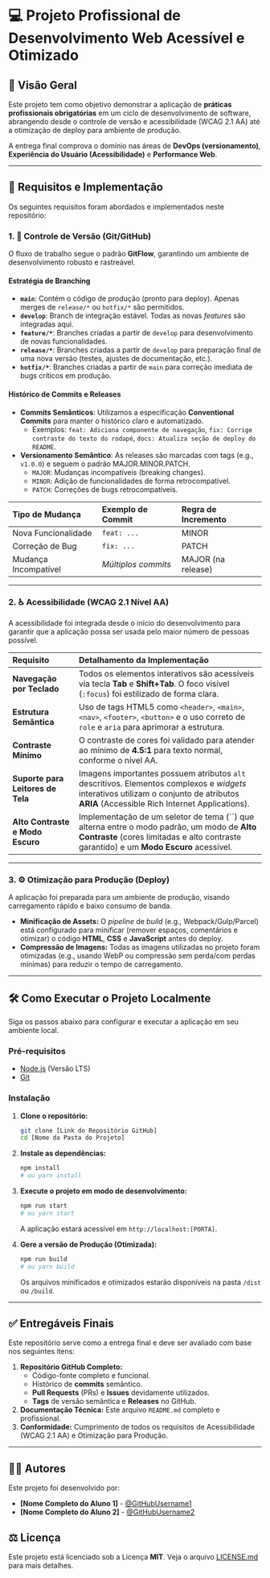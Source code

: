 # 💻 Projeto Profissional de Desenvolvimento Web Acessível e Otimizado

## 📄 Visão Geral

Este projeto tem como objetivo demonstrar a aplicação de **práticas profissionais obrigatórias** em um ciclo de desenvolvimento de software, abrangendo desde o controle de versão e acessibilidade (WCAG 2.1 AA) até a otimização de deploy para ambiente de produção.

A entrega final comprova o domínio nas áreas de **DevOps (versionamento)**, **Experiência do Usuário (Acessibilidade)** e **Performance Web**.

---

## 🚀 Requisitos e Implementação

Os seguintes requisitos foram abordados e implementados neste repositório:

### 1. 🌲 Controle de Versão (Git/GitHub)

O fluxo de trabalho segue o padrão **GitFlow**, garantindo um ambiente de desenvolvimento robusto e rastreável.

#### Estratégia de Branching

* **`main`**: Contém o código de produção (pronto para deploy). Apenas merges de `release/*` ou `hotfix/*` são permitidos.
* **`develop`**: Branch de integração estável. Todas as novas *features* são integradas aqui.
* **`feature/*`**: Branches criadas a partir de `develop` para desenvolvimento de novas funcionalidades.
* **`release/*`**: Branches criadas a partir de `develop` para preparação final de uma nova versão (testes, ajustes de documentação, etc.).
* **`hotfix/*`**: Branches criadas a partir de `main` para correção imediata de bugs críticos em produção.

#### Histórico de Commits e Releases

* **Commits Semânticos**: Utilizamos a especificação **Conventional Commits** para manter o histórico claro e automatizado.
    * Exemplos: `feat: Adiciona componente de navegação`, `fix: Corrige contraste do texto do rodapé`, `docs: Atualiza seção de deploy do README`.
* **Versionamento Semântico**: As releases são marcadas com tags (e.g., `v1.0.0`) e seguem o padrão MAJOR.MINOR.PATCH.
    * `MAJOR`: Mudanças incompatíveis (breaking changes).
    * `MINOR`: Adição de funcionalidades de forma retrocompatível.
    * `PATCH`: Correções de bugs retrocompatíveis.

| Tipo de Mudança | Exemplo de Commit | Regra de Incremento |
| :--- | :--- | :--- |
| Nova Funcionalidade | `feat: ...` | MINOR |
| Correção de Bug | `fix: ...` | PATCH |
| Mudança Incompatível | *Múltiplos commits* | MAJOR (na release) |

---

### 2. ♿ Acessibilidade (WCAG 2.1 Nível AA)

A acessibilidade foi integrada desde o início do desenvolvimento para garantir que a aplicação possa ser usada pelo maior número de pessoas possível.

| Requisito | Detalhamento da Implementação |
| :--- | :--- |
| **Navegação por Teclado** | Todos os elementos interativos são acessíveis via tecla **Tab** e **Shift+Tab**. O foco visível (`:focus`) foi estilizado de forma clara. |
| **Estrutura Semântica** | Uso de tags HTML5 como `<header>`, `<main>`, `<nav>`, `<footer>`, `<button>` e o uso correto de `role` e `aria` para aprimorar a estrutura. |
| **Contraste Mínimo** | O contraste de cores foi validado para atender ao mínimo de **4.5:1** para texto normal, conforme o nível AA. |
| **Suporte para Leitores de Tela** | Imagens importantes possuem atributos `alt` descritivos. Elementos complexos e *widgets* interativos utilizam o conjunto de atributos **ARIA** (Accessible Rich Internet Applications). |
| **Alto Contraste e Modo Escuro** | Implementação de um seletor de tema (``) que alterna entre o modo padrão, um modo de **Alto Contraste** (cores limitadas e alto contraste garantido) e um **Modo Escuro** acessível. |

---

### 3. ⚙️ Otimização para Produção (Deploy)

A aplicação foi preparada para um ambiente de produção, visando carregamento rápido e baixo consumo de banda.

* **Minificação de Assets:** O *pipeline* de *build* (e.g., Webpack/Gulp/Parcel) está configurado para minificar (remover espaços, comentários e otimizar) o código **HTML**, **CSS** e **JavaScript** antes do deploy.
* **Compressão de Imagens:** Todas as imagens utilizadas no projeto foram otimizadas (e.g., usando WebP ou compressão sem perda/com perdas mínimas) para reduzir o tempo de carregamento.

---

## 🛠️ Como Executar o Projeto Localmente

Siga os passos abaixo para configurar e executar a aplicação em seu ambiente local.

### Pré-requisitos

* [Node.js](https://nodejs.org/) (Versão LTS)
* [Git](https://git-scm.com/)

### Instalação

1.  **Clone o repositório:**
    ```bash
    git clone [Link do Repositório GitHub]
    cd [Nome da Pasta do Projeto]
    ```

2.  **Instale as dependências:**
    ```bash
    npm install
    # ou yarn install
    ```

3.  **Execute o projeto em modo de desenvolvimento:**
    ```bash
    npm run start
    # ou yarn start
    ```
    A aplicação estará acessível em `http://localhost:[PORTA]`.

4.  **Gere a versão de Produção (Otimizada):**
    ```bash
    npm run build
    # ou yarn build
    ```
    Os arquivos minificados e otimizados estarão disponíveis na pasta `/dist` ou `/build`.

---

## ✅ Entregáveis Finais

Este repositório serve como a entrega final e deve ser avaliado com base nos seguintes itens:

1.  **Repositório GitHub Completo:**
    * Código-fonte completo e funcional.
    * Histórico de **commits** semântico.
    * **Pull Requests** (PRs) e **Issues** devidamente utilizados.
    * **Tags** de versão semântica e **Releases** no GitHub.
2.  **Documentação Técnica:** Este arquivo `README.md` completo e profissional.
3.  **Conformidade:** Cumprimento de todos os requisitos de Acessibilidade (WCAG 2.1 AA) e Otimização para Produção.

---

## 🧑‍💻 Autores

Este projeto foi desenvolvido por:

* **[Nome Completo do Aluno 1]** - [@GitHubUsername1](https://github.com/GitHubUsername1)
* **[Nome Completo do Aluno 2]** - [@GitHubUsername2](https://github.com/GitHubUsername2)

## ⚖️ Licença

Este projeto está licenciado sob a Licença **MIT**. Veja o arquivo [LICENSE.md](LICENSE.md) para mais detalhes.
